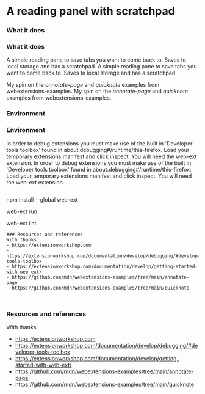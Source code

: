 # A reading panel with scratchpad

### What it does
### What it does

A simple reading pane to save tabs you want to come back to. Saves to local storage and has a scratchpad. 
A simple reading pane to save tabs you want to come back to. Saves to local storage and has a scratchpad. 

My spin on the *annotate-page* and *quicknote* examples from webextensions-examples. 
My spin on the *annotate-page* and *quicknote* examples from webextensions-examples. 


### Environment
### Environment

In order to debug extensions you must make use of the built in 'Developer tools toolbox' found in about:debugging#/runtime/this-firefox. Load your temporary extensions manifest and click inspect. You will need the web-ext extension.
In order to debug extensions you must make use of the built in 'Developer tools toolbox' found in about:debugging#/runtime/this-firefox. Load your temporary extensions manifest and click inspect. You will need the web-ext extension.

```
```
npm install --global web-ext

web-ext run

web-ext lint

```
### Resources and references
With thanks:
- https://extensionworkshop.com
- https://extensionworkshop.com/documentation/develop/debugging/#developer-tools-toolbox
- https://extensionworkshop.com/documentation/develop/getting-started-with-web-ext/
- https://github.com/mdn/webextensions-examples/tree/main/annotate-page
- https://github.com/mdn/webextensions-examples/tree/main/quicknote



```
### Resources and references
With thanks:
- https://extensionworkshop.com
- https://extensionworkshop.com/documentation/develop/debugging/#developer-tools-toolbox
- https://extensionworkshop.com/documentation/develop/getting-started-with-web-ext/
- https://github.com/mdn/webextensions-examples/tree/main/annotate-page
- https://github.com/mdn/webextensions-examples/tree/main/quicknote

